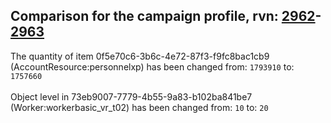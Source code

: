 ## Comparison for the campaign profile, rvn: [2962](https://github.com/PRO100KatYT/FortniteProfileRevisions/tree/main/profiles/campaign/2962%20campaign.json)-[2963](https://github.com/PRO100KatYT/FortniteProfileRevisions/tree/main/profiles/campaign/2963%20campaign.json)

The quantity of item 0f5e70c6-3b6c-4e72-87f3-f9fc8bac1cb9 (AccountResource:personnelxp) has been changed from: `1793910` to: `1757660`
<br><br>
Object level in 73eb9007-7779-4b55-9a83-b102ba841be7 (Worker:workerbasic_vr_t02) has been changed from: `10` to: `20`
<br><br>
